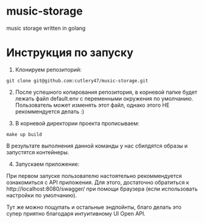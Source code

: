 # music-storage

music storage written in golang


# Инструкция по запуску

1. Клонируем репозиторий:

`
git clone git@github.com:cutlery47/music-storage.git
`

2. После успешного копирования репозитория, в корневой папке будет лежать файл default.env с переменными окружения по умолчанию. 
Пользователь может изменять этот файл, однако этого НЕ рекоммендуется делать :) 


3. В корневой директории проекта прописываем:

`
make up build
`

В результате выполнения данной команды у нас сбилдятся образы и запустятся контейнеры.


4) Запускаем приложение:

При первом запуске пользователю настоятельно рекоммендуется ознакомиться с API приложения. Для этого, достаточно обратиться к http://localhost:8080/swagger/ при помощи браузера (если использовать настройки по умолчанию).

Тут же можно пощупать и остальные эндпойнты, благо делать это супер приятно благодаря интуитивному UI Open API.
